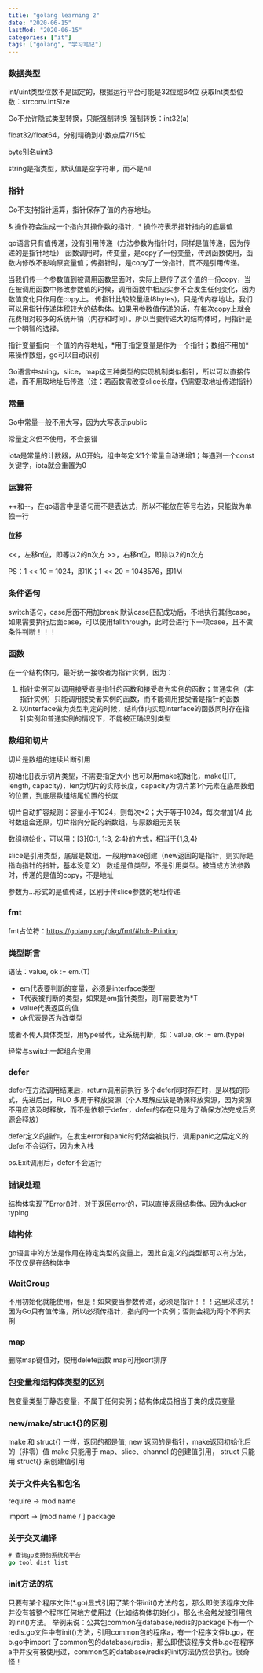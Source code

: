 ```yaml
---
title: "golang learning 2"
date: "2020-06-15"
lastMod: "2020-06-15"
categories: ["it"]
tags: ["golang", "学习笔记"]
---
```


### 数据类型

int/uint类型位数不是固定的，根据运行平台可能是32位或64位
获取Int类型位数：strconv.IntSize

Go不允许隐式类型转换，只能强制转换
强制转换：int32(a)

float32/float64，分别精确到小数点后7/15位

byte别名uint8

string是指类型，默认值是空字符串，而不是nil

### 指针

Go不支持指针运算，指针保存了值的内存地址。

& 操作符会生成一个指向其操作数的指针，\* 操作符表示指针指向的底层值

go语言只有值传递，没有引用传递（方法参数为指针时，同样是值传递，因为传递的是指针地址）
函数调用时，传变量，是copy了一份变量，传到函数使用，函数内修改不影响原变量值；传指针时，是copy了一份指针，而不是引用传递。

当我们传一个参数值到被调用函数里面时，实际上是传了这个值的一份copy，当在被调用函数中修改参数值的时候，调用函数中相应实参不会发生任何变化，因为数值变化只作用在copy上。
传指针比较较量级(8bytes)，只是传内存地址，我们可以用指针传递体积较大的结构体。如果用参数值传递的话，在每次copy上就会花费相对较多的系统开销（内存和时间）。所以当要传递大的结构体时，用指针是一个明智的选择。

指针变量指向一个值的内存地址，\*用于指定变量是作为一个指针；数组不用加\*来操作数组，go可以自动识别

Go语言中string，slice，map这三种类型的实现机制类似指针，所以可以直接传递，而不用取地址后传递（注：若函数需改变slice长度，仍需要取地址传递指针）

### 常量

Go中常量一般不用大写，因为大写表示public

常量定义但不使用，不会报错

iota是常量的计数器，从0开始，组中每定义1个常量自动递增1；每遇到一个const关键字，iota就会重置为0

### 运算符

++和--，在go语言中是语句而不是表达式，所以不能放在等号右边，只能做为单独一行

#### 位移

\<<，左移n位，即等以2的n次方
\>>，右移n位，即除以2的n次方

PS：1 << 10 = 1024，即1K；1 << 20 = 1048576，即1M

### 条件语句

switch语句，case后面不用加break
默认case匹配成功后，不地执行其他case，如果需要执行后面case，可以使用fallthrough，此时会进行下一项case，且不做条件判断！！！

### 函数

在一个结构体内，最好统一接收者为指针实例，因为：
1. 指针实例可以调用接受者是指针的函数和接受者为实例的函数；普通实例（非指针实例）只能调用接受者实例的函数，而不能调用接受者是指针的函数
2. 以interface做为类型判定的时候，结构体内实现interface的函数同时存在指针实例和普通实例的情况下，不能被正确识别类型

### 数组和切片

切片是数组的连续片断引用

初始化[]表示切片类型，不需要指定大小
也可以用make初始化，make([]T, length, capacity)，len为切片的实际长度，capacity为切片第1个元素在底层数组的位置，到底层数组结尾位置的长度

切片自动扩容规则：容量小于1024，则每次*2；大于等于1024，每次增加1/4
此时数组会还原，切片指向分配的新数组，与原数组无关联

数组初始化，可以用：[3]{0:1, 1:3, 2:4}的方式，相当于{1,3,4}

slice是引用类型，底层是数组。一般用make创建（new返回的是指针，则实际是指向指针的指针，基本没意义）
数组是值类型，不是引用类型。被当成方法参数时，传递的是值的copy，不是地址

参数为...形式的是值传递，区别于传slice参数的地址传递

### fmt

fmt占位符：https://golang.org/pkg/fmt/#hdr-Printing

### 类型断言

语法：value, ok := em.(T) 

- em代表要判断的变量，必须是interface类型
- T代表被判断的类型，如果是em指针类型，则T需要改为*T
- value代表返回的值
- ok代表是否为改类型

或者不传入具体类型，用type替代，让系统判断，如：value, ok := em.(type)

经常与switch一起组合使用

### defer

defer在方法调用结束后，return调用前执行
多个defer同时存在时，是以栈的形式，先进后出，FILO
多用于释放资源（个人理解应该是确保释放资源，因为资源不用应该及时释放，而不是依赖于defer，defer的存在只是为了确保方法完成后资源会释放）

defer定义的操作，在发生error和panic时仍然会被执行，调用panic之后定义的defer不会运行，因为未入栈

os.Exit调用后，defer不会运行

### 错误处理

结构体实现了Error()时，对于返回error的，可以直接返回结构体。因为ducker typing

### 结构体

go语言中的方法是作用在特定类型的变量上，因此自定义的类型都可以有方法，不仅仅是在结构体中

### WaitGroup

不用初始化就能使用，但是！如果要当参数传递，必须是指针！！！这里采过坑！因为Go只有值传递，所以必须传指针，指向同一个实例；否则会视为两个不同实例

### map

删除map键值对，使用delete函数
map可用sort排序

### 包变量和结构体类型的区别

包变量类型于静态变量，不属于任何实例；结构体成员相当于类的成员变量

### new/make/struct{}的区别

make 和 struct{} 一样，返回的都是值; new 返回的是指针，make返回初始化后的（非零）值
make 只能用于 map、slice、channel 的创建值引用， struct 只能用 struct{} 来创建值引用

### 关于文件夹名和包名

require -> mod name

import -> [mod name / ] package

### 关于交叉编译

```go
# 查询go支持的系统和平台
go tool dist list
```

### init方法的坑
只要有某个程序文件(*.go)显式引用了某个带init()方法的包，那么即使该程序文件并没有被整个程序任何地方使用过（比如结构体初始化），那么也会触发被引用包的init()方法。
举例来说：公共包common在database/redis的package下有一个redis.go文件中有init()方法，引用common包的程序a，有一个程序文件b.go，在b.go中import 了common包的database/redis，那么即使该程序文件b.go在程序a中并没有被使用过，common包的database/redis的init方法仍然会执行。很奇怪！
